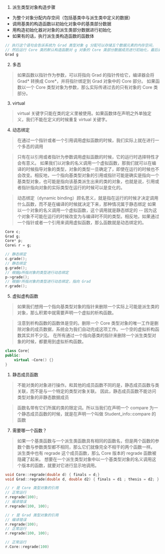 1. 派生类型对象构造步骤

- 为整个对象分配内存空间（包括基类中与派生类中定义的数据）
- 调用基类的构造函数以初始化对象中的基类部分数据
- 用构造初始化器对对象的派生类部分数据进行初始化
- 如果有的话，执行派生类构造函数的函数体

```cpp
// 执行这个语句会告诉系统为 Grad 类型对象 g 分配可以存储五个数据元素的内存空间，
// 然后运行 Core 类的默认构造函数对 g 对象的 Core 类部分数据成员进行初始化，最后调用 Grad 的默认构造函数 
Grad g
```

2. 多态

> 如果函数以指针作为参数，可以将指向 Grad 的指针传给它，编译器会将 Grad* 转换成 Core*，并将指针绑定到 Grad 对象中的 Core 部分。
> 如果函数以一个 Core 类型对象为参数，那么实际传递过去的只有对象的 Core 类部分。

3. virtual 
   
> virtual 关键字只能在类的定义里被使用。如果函数体在声明之外单独定义，我们不能在定义的时候重复 virtual 关键字。

4. 动态绑定

> 在通过一个指针或者一个引用调用虚拟函数的时候，我们实际上就在进行一个多态的调用

> 只有在以引用或者指针为参数调用虚拟函数的时候，它的运行时选择特性才会有意义。
> 如果我们以对象的名义调用一个虚拟函数，那我们就可以在编译的时候指导对象的类型，对象的类型一旦确定了，即使在运行的时候也不会改变。相反地，一个指向基类型对象的引用或指针可能是确实是指向一个基类型对象，也可能是指向该基类派生出来的类的对象，也就是说，引用或者指针指向对象的实际类型在运行的时候可以是变化的。

> 动态绑定（dynamic binding）顾名思义，就是指在运行的时候才决定调用什么函数，而不是在编译的时候就决定下来，那种情况属于静态绑定
> 如果以一个对象的名义调用一个虚拟函数，这个调用就是静态绑定的 -- 因为这个对象不可能在运行的时候改变为与编译时不同的类型。相反地，如果通过一个指针或者一个引用来调用虚拟函数，那么函数就是动态绑定的。

```cpp
Core c;
Grad g;
Core* p;
Core& r = g;

// 静态绑定
c.grade();
// 静态绑定
g.grade();
// 根据p所指对象的类型进行动态绑定
p->grade();
// 根据r所指对象的类型进行动态绑定，指向 Grad
r.grade();
```

5. 虚拟虚构函数

> 如果我们想用一个指向基类型对象的指针来删除一个实际上可能是派生类的对象，那么积累中就需要声明一个虚拟的析构函数。
   
> 注意到析构函数的函数体是空的。删除一个 Core 类型对象的唯一工作是删除对象的成员数据，系统会为我们自动完成这项工作。一个空的虚拟析构函数其实并不少见。
> 在所有通过一个指向基类的指针来删除一个派生类型对象的时候，都要用到虚拟析构函数。

```cpp
class Core{
public:
    virtual ~Core() {}
}
```

1. 静态成员函数

> 不能对类的对象进行操作。和其他的成员函数不同的是，静态成员函数与类关联，而不是与一个特定的类型对象关联。
> 因此，静态成员函数不能访问类型对象的非静态数据成员

> 函数名带有它们所属的类的限定词。所以当我们在声明一个 compare 为一个静态成员函数的时候，就是在声明一个叫做 Student_info::compare 的函数


7. 需要哪一个函数？

> 如果一个基类函数与一个派生类函数具有相同的函数名，但是两个函数的参数个数与参数类型都不相同，那么它们就像完全不相干的两个函数一样。
> 派生类中也有 regrade 这个成员函数，那么 Core 版本的 regrade 函数被隐藏了起来。
> 想要在一个派生类型对象中以一个基类型对象的名义调用这个版本的函数，就要对它进行显示地调用。

```cpp
void Core::regrade(double d) { finals = d;}
void Grad::regrade(double d, double d2) { finals = d1 ; thesis = d2; }

// r 是 Core 类型对象的引用
// 正常运行
r.regrade(100);
// 编译错误
r.regrade(100, 100);

// r 是 Grad 类型对象的引用
// 编译错误
r.regrade(100);
// 正常运行
r.regrade(100, 100);

// 正常运行
r.Core::regrade(100)
```